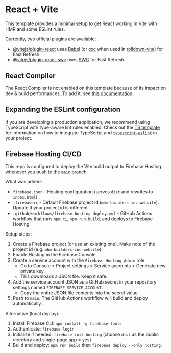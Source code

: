 # React + Vite

This template provides a minimal setup to get React working in Vite with HMR and some ESLint rules.

Currently, two official plugins are available:

- [@vitejs/plugin-react](https://github.com/vitejs/vite-plugin-react/blob/main/packages/plugin-react) uses [Babel](https://babeljs.io/) (or [oxc](https://oxc.rs) when used in [rolldown-vite](https://vite.dev/guide/rolldown)) for Fast Refresh
- [@vitejs/plugin-react-swc](https://github.com/vitejs/vite-plugin-react/blob/main/packages/plugin-react-swc) uses [SWC](https://swc.rs/) for Fast Refresh

## React Compiler

The React Compiler is not enabled on this template because of its impact on dev & build performances. To add it, see [this documentation](https://react.dev/learn/react-compiler/installation).

## Expanding the ESLint configuration

If you are developing a production application, we recommend using TypeScript with type-aware lint rules enabled. Check out the [TS template](https://github.com/vitejs/vite/tree/main/packages/create-vite/template-react-ts) for information on how to integrate TypeScript and [`typescript-eslint`](https://typescript-eslint.io) in your project.

## Firebase Hosting CI/CD

This repo is configured to deploy the Vite build output to Firebase Hosting whenever you push to the `main` branch.

What was added:

- `firebase.json` - Hosting configuration (serves `dist` and rewrites to `index.html`).
- `.firebaserc` - Default Firebase project id (`mhm-builders-inc-website`). Update if your project id is different.
- `.github/workflows/firebase-hosting-deploy.yml` - GitHub Actions workflow that runs `npm ci`, `npm run build`, and deploys to Firebase Hosting.

Setup steps:

1. Create a Firebase project (or use an existing one). Make note of the project id (e.g. `mhm-builders-inc-website`).
2. Enable Hosting in the Firebase Console.
3. Create a service account with the `Firebase Hosting Admin` role:
	- Go to Console > Project settings > Service accounts > Generate new private key.
	- This downloads a JSON file. Keep it safe.
4. Add the service account JSON as a GitHub secret in your repository settings named `FIREBASE_SERVICE_ACCOUNT`.
	- Copy the entire JSON file contents into the secret value.
5. Push to `main`. The GitHub Actions workflow will build and deploy automatically.

Alternative (local deploy):

1. Install Firebase CLI: `npm install -g firebase-tools`
2. Authenticate: `firebase login`
3. Initialize if needed: `firebase init hosting` (choose `dist` as the public directory and single-page app = yes).
4. Build and deploy: `npm run build` then `firebase deploy --only hosting`.
